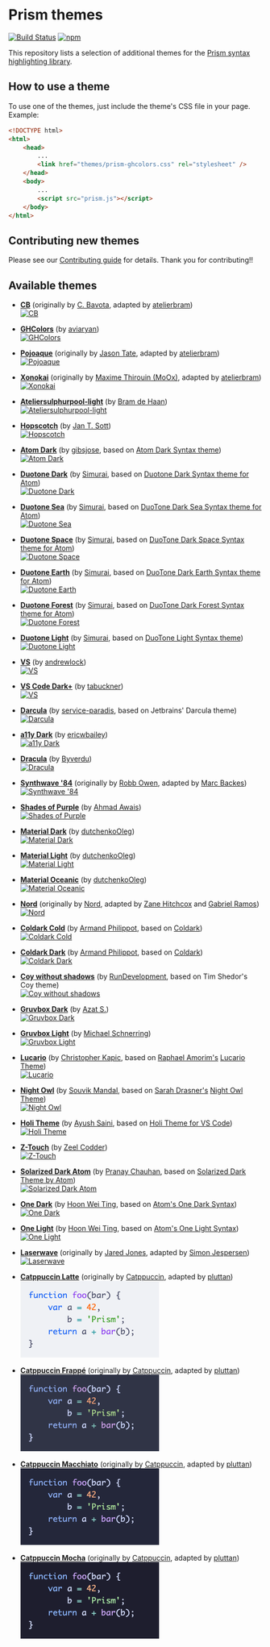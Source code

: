 # Prism themes

[![Build Status](https://github.com/PrismJS/prism-themes/workflows/CI/badge.svg)](https://github.com/PrismJS/prism-themes/actions)
[![npm](https://img.shields.io/npm/dw/prism-themes.svg)](https://www.npmjs.com/package/prism-themes)

This repository lists a selection of additional themes for the [Prism syntax highlighting library](http://prismjs.com/).

## How to use a theme

To use one of the themes, just include the theme's CSS file in your page. Example:

```html
<!DOCTYPE html>
<html>
    <head>
        ...
        <link href="themes/prism-ghcolors.css" rel="stylesheet" />
    </head>
    <body>
        ...
        <script src="prism.js"></script>
    </body>
</html>
```

## Contributing new themes

Please see our [Contributing guide](CONTRIBUTING.md) for details. Thank you for contributing!!

## Available themes

* [__CB__](themes/prism-cb.css) (originally by [C. Bavota](https://bitbucket.org/cbavota), adapted by [atelierbram](https://github.com/atelierbram))<br />
[![CB](screenshots/prism-cb.png)](themes/prism-cb.css)

* [__GHColors__](themes/prism-ghcolors.css) (by [aviaryan](https://github.com/aviaryan))<br />
[![GHColors](screenshots/prism-ghcolors.png)](themes/prism-ghcolors.css)

* [__Pojoaque__](themes/prism-pojoaque.css) (originally by [Jason Tate](http://web-cms-designs.com/ftopict-10-pojoaque-style-for-highlight-js-code-highlighter.html), adapted by [atelierbram](https://github.com/atelierbram))<br />
[![Pojoaque](screenshots/prism-pojoaque.png)](themes/prism-pojoaque.css)

* [__Xonokai__](themes/prism-xonokai.css) (originally by [Maxime Thirouin (MoOx)](https://github.com/MoOx), adapted by [atelierbram](https://github.com/atelierbram))<br />
[![Xonokai](screenshots/prism-xonokai.png)](themes/prism-xonokai.css)

* [__Ateliersulphurpool-light__](themes/prism-base16-ateliersulphurpool.light.css) (by [Bram de Haan](https://github.com/atelierbram))<br />
[![Ateliersulphurpool-light](screenshots/prism-base16-ateliersulphurpool.light.png)](themes/prism-base16-ateliersulphurpool.light.css)

* [__Hopscotch__](themes/prism-hopscotch.css) (by [Jan T. Sott](https://github.com/idleberg))<br />
[![Hopscotch](screenshots/prism-hopscotch.png)](themes/prism-hopscotch.css)

* [__Atom Dark__](themes/prism-atom-dark.css) (by [gibsjose](https://github.com/gibsjose), based on [Atom Dark Syntax theme](https://github.com/atom/atom-dark-syntax))<br />
[![Atom Dark](screenshots/prism-atom-dark.png)](themes/prism-atom-dark.css)

* [__Duotone Dark__](themes/prism-duotone-dark.css) (by [Simurai](https://github.com/simurai), based on [Duotone Dark Syntax theme for Atom](https://github.com/simurai/duotone-dark-syntax))<br />
[![Duotone Dark](screenshots/prism-duotone-dark.png)](themes/prism-duotone-dark.css)

* [__Duotone Sea__](themes/prism-duotone-sea.css) (by [Simurai](https://github.com/simurai), based on [DuoTone Dark Sea Syntax theme for Atom](https://github.com/simurai/duotone-dark-sea-syntax))<br />
[![Duotone Sea](screenshots/prism-duotone-sea.png)](themes/prism-duotone-sea.css)

* [__Duotone Space__](themes/prism-duotone-space.css) (by [Simurai](https://github.com/simurai), based on [DuoTone Dark Space Syntax theme for Atom](https://github.com/simurai/duotone-dark-space-syntax))<br />
[![Duotone Space](screenshots/prism-duotone-space.png)](themes/prism-duotone-space.css)

* [__Duotone Earth__](themes/prism-duotone-earth.css) (by [Simurai](https://github.com/simurai), based on [DuoTone Dark Earth Syntax theme for Atom](https://github.com/simurai/duotone-dark-earth-syntax))<br />
[![Duotone Earth](screenshots/prism-duotone-earth.png)](themes/prism-duotone-earth.css)

* [__Duotone Forest__](themes/prism-duotone-forest.css) (by [Simurai](https://github.com/simurai), based on [DuoTone Dark Forest Syntax theme for Atom](https://github.com/simurai/duotone-dark-forest-syntax))<br />
[![Duotone Forest](screenshots/prism-duotone-forest.png)](themes/prism-duotone-forest.css)

* [__Duotone Light__](themes/prism-duotone-light.css) (by [Simurai](https://github.com/simurai), based on [DuoTone Light Syntax theme](https://github.com/simurai/duotone-light-syntax))<br />
[![Duotone Light](screenshots/prism-duotone-light.png)](themes/prism-duotone-light.css)

* [__VS__](themes/prism-vs.css) (by [andrewlock](https://github.com/andrewlock))<br />
[![VS](screenshots/prism-vs.png)](themes/prism-vs.css)

* [__VS Code Dark+__](themes/prism-vsc-dark-plus.css) (by [tabuckner](https://github.com/tabuckner))<br />
[![VS](screenshots/prism-vsc-dark-plus.png)](themes/prism-vsc-dark-plus.css)

* [__Darcula__](themes/prism-darcula.css) (by [service-paradis](https://github.com/service-paradis), based on Jetbrains' Darcula theme)<br />
[![Darcula](screenshots/prism-darcula.png)](themes/prism-darcula.css)

* [__a11y Dark__](themes/prism-a11y-dark.css) (by [ericwbailey](https://github.com/ericwbailey))<br />
[![a11y Dark](screenshots/prism-a11y-dark.png)](themes/prism-a11y-dark.css)

* [__Dracula__](themes/prism-dracula.css) (by [Byverdu](https://github.com/byverdu))<br />
[![Dracula](screenshots/prism-dracula.png)](themes/prism-dracula.css)

* [__Synthwave '84__](themes/prism-synthwave84.css) (originally by [Robb Owen](https://github.com/robb0wen), adapted by [Marc Backes](https://github.com/themarcba))<br />
[![Synthwave '84](screenshots/prism-synthwave84.png)](themes/prism-synthwave84.css)

* [__Shades of Purple__](themes/prism-shades-of-purple.css) (by [Ahmad Awais](https://github.com/ahmadawais))<br />
[![Shades of Purple](screenshots/prism-shades-of-purple.png)](themes/prism-shades-of-purple.css)

* [__Material Dark__](themes/prism-material-dark.css) (by [dutchenkoOleg](https://github.com/dutchenkoOleg))<br />
[![Material Dark](screenshots/prism-material-dark.png)](themes/prism-material-dark.css)

* [__Material Light__](themes/prism-material-light.css) (by [dutchenkoOleg](https://github.com/dutchenkoOleg))<br />
[![Material Light](screenshots/prism-material-light.png)](themes/prism-material-light.css)

* [__Material Oceanic__](themes/prism-material-oceanic.css) (by [dutchenkoOleg](https://github.com/dutchenkoOleg))<br />
[![Material Oceanic](screenshots/prism-material-oceanic.png)](themes/prism-material-oceanic.css)

* [__Nord__](themes/prism-nord.css) (originally by [Nord](https://www.nordtheme.com/), adapted by [Zane Hitchcox](https://github.com/zwhitchcox) and [Gabriel Ramos](https://github.com/gabrieluizramos))<br />
[![Nord](screenshots/prism-nord.png)](themes/prism-nord.css)

* [__Coldark Cold__](themes/prism-coldark-cold.css) (by [Armand Philippot](https://github.com/ArmandPhilippot), based on [Coldark](https://github.com/ArmandPhilippot/coldark))<br />
[![Coldark Cold](screenshots/prism-coldark-cold.png)](themes/prism-coldark-cold.css)

* [__Coldark Dark__](themes/prism-coldark-dark.css) (by [Armand Philippot](https://github.com/ArmandPhilippot), based on [Coldark](https://github.com/ArmandPhilippot/coldark))<br />
[![Coldark Dark](screenshots/prism-coldark-dark.png)](themes/prism-coldark-dark.css)

* [__Coy without shadows__](themes/prism-coy-without-shadows.css) (by [RunDevelopment](https://github.com/RunDevelopment), based on Tim Shedor's Coy theme)<br />
[![Coy without shadows](screenshots/prism-coy-without-shadows.png)](themes/prism-coy-without-shadows.css)

* [__Gruvbox Dark__](themes/prism-gruvbox-dark.css) (by [Azat S.](https://github.com/azat-io))<br />
[![Gruvbox Dark](screenshots/prism-gruvbox-dark.png)](themes/prism-gruvbox-dark.css)

* [__Gruvbox Light__](themes/prism-gruvbox-light.css) (by [Michael Schnerring](https://github.com/schnerring))<br />
[![Gruvbox Light](screenshots/prism-gruvbox-light.png)](themes/prism-gruvbox-light.css)

* [__Lucario__](themes/prism-lucario.css) (by [Christopher Kapic](https://github.com/christopher-kapic), based on [Raphael Amorim's](https://github.com/raphamorim) [Lucario Theme](https://github.com/raphamorim/lucario))<br />
[![Lucario](screenshots/prism-lucario.png)](themes/prism-lucario.css)

* [__Night Owl__](themes/prism-night-owl.css) (by [Souvik Mandal](https://github.com/SimpleIndian), based on [Sarah Drasner's](https://github.com/sdras) [Night Owl Theme](https://github.com/sdras/night-owl-vscode-theme))<br />
[![Night Owl](screenshots/prism-night-owl.png)](themes/prism-night-owl.css)

* [__Holi Theme__](themes/prism-holi-theme.css) (by [Ayush Saini](https://github.com/AyushSaini00), based on [Holi Theme for VS Code](https://github.com/AyushSaini00/holi-theme))<br />
[![Holi Theme](screenshots/prism-holi-theme.png)](themes/prism-holi-theme.css)

* [__Z-Touch__](themes/prism-z-touch.css) (by [Zeel Codder](https://github.com/zeel-codder))<br />
[![Z-Touch](screenshots/prism-z-touch.png)](themes/prism-z-touch.css)

* [__Solarized Dark Atom__](themes/prism-solarized-dark-atom.css) (by [Pranay Chauhan](https://github.com/PranayChauhan2516), based on [Solarized Dark Theme by Atom](https://github.com/atom/solarized-dark-syntax))<br />
[![Solarized Dark Atom](screenshots/prism-solarized-dark-atom.png)](themes/prism-solarized-dark-atom.css)

* [__One Dark__](themes/prism-one-dark.css) (by [Hoon Wei Ting](https://github.com/hoonweiting), based on [Atom's One Dark Syntax](https://github.com/atom/atom/tree/master/packages/one-dark-syntax))<br />
[![One Dark](screenshots/prism-one-dark.png)](themes/prism-one-dark.css)

* [__One Light__](themes/prism-one-light.css) (by [Hoon Wei Ting](https://github.com/hoonweiting), based on [Atom's One Light Syntax](https://github.com/atom/atom/tree/master/packages/one-light-syntax))<br />
[![One Light](screenshots/prism-one-light.png)](themes/prism-one-light.css)

* [__Laserwave__](themes/prism-laserwave.css) (originally by [Jared Jones](https://github.com/Jaredk3nt), adapted by [Simon Jespersen](https://github.com/simjes))<br />
[![Laserwave](screenshots/prism-laserwave.png)](themes/prism-laserwave.css)

* [__Catppuccin Latte__](themes/prism-catppuccin-latte.css) (originally by [Catppuccin](https://catppuccin.com/), adapted by [pluttan](https://github.com/pluttan))<br />
[![Catppuccin Latte](screenshots/prism-catppuccin-latte.png)](themes/prism-catppuccin-latte.css)

* [__Catppuccin Frappé__](themes/prism-catppuccin-frappe.css) (originally by [Catppuccin](https://catppuccin.com/), adapted by [pluttan](https://github.com/pluttan))<br />
[![Catppuccin Latte](screenshots/prism-catppuccin-frappe.png)](themes/prism-catppuccin-frappe.css)

* [__Catppuccin Macchiato__](themes/prism-catppuccin-macchiato.css) (originally by [Catppuccin](https://catppuccin.com/), adapted by [pluttan](https://github.com/pluttan))<br />
[![Catppuccin Latte](screenshots/prism-catppuccin-macchiato.png)](themes/prism-catppuccin-macchiato.css)

* [__Catppuccin Mocha__](themes/prism-catppuccin-mocha.css) (originally by [Catppuccin](https://catppuccin.com/), adapted by [pluttan](https://github.com/pluttan))<br />
[![Catppuccin Latte](screenshots/prism-catppuccin-mocha.png)](themes/prism-catppuccin-mocha.css)
